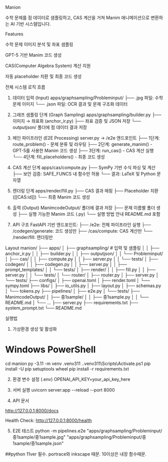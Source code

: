 Manion

수학 문제를 점 데이터로 샘플링하고, CAS 계산을 거쳐 Manim 애니메이션으로 변환하는 AI 기반 시스템입니다.

Features

수학 문제 이미지 분석 및 좌표 샘플링

GPT-5 기반 Manim 코드 생성

CAS(Computer Algebra System) 계산 지원

자동 placeholder 치환 및 최종 코드 생성

전체 시스템 로직 흐름
1. 데이터 입력 (Input)
apps/graphsampling/Probleminput/
├── .jpg 파일: 수학 문제 이미지
└── .json 파일: OCR 결과 및 문제 구조화 데이터

2. 그래프 샘플링 단계 (Graph Sampling)
apps/graphsampling/builder.py
├── 이미지 → 좌표화 (anchor_ir.py)
├── 좌표 검증 및 JSON 저장
└── outputjson/ 폴더에 점 데이터 결과 저장

3. 메인 파이프라인 (E2E Processing)
server.py → /e2e 엔드포인트
├── 1단계: route_problem() - 문제 분류 및 라우팅
├── 2단계: generate_manim() - GPT-5를 사용한 Manim 코드 생성
├── 3단계: run_cas() - CAS 계산 실행
└── 4단계: fill_placeholders() - 최종 코드 생성

4. CAS 계산 단계
apps/cas/compute.py
├── SymPy 기반 수식 파싱 및 계산
├── 보안 검증: SAFE_FUNCS 내 함수만 허용
└── 결과: LaTeX 및 Python 문자열

5. 렌더링 단계
apps/render/fill.py
├── CAS 결과 매핑
├── Placeholder 치환 ([[CAS:id]])
└── 최종 Manim 코드 생성

6. 출력 (Output)
ManimcodeOutput/ 폴더에 결과 저장
├── 문제 이름별 폴더 생성
├── 실행 가능한 Manim 코드 (.py)
└── 실행 방법 안내 README.md 포함

7. API 구조
FastAPI 기반 엔드포인트:
├── /e2e: 전체 파이프라인 실행
├── /codegen/generate: 코드 생성만
├── /cas/compute: CAS 계산만
└── /render/fill: 렌더링만

Layout
manion/
├── apps/
│   ├── graphsampling/              # 입력 및 샘플링
│   │   ├── anchor_ir.py
│   │   ├── builder.py
│   │   ├── outputjson/
│   │   └── Probleminput/
│   ├── cas/
│   │   ├── compute.py
│   │   ├── server.py
│   │   └── tests/
│   ├── codegen/
│   │   ├── codegen.py
│   │   ├── server.py
│   │   ├── prompt_templates/
│   │   └── tests/
│   ├── render/
│   │   ├── fill.py
│   │   ├── server.py
│   │   └── tests/
│   └── router/
│       ├── router.py
│       ├── server.py
│       └── tests/
├── configs/
│   ├── openai.toml
│   ├── render.toml
│   └── sympy.toml
├── libs/
│   ├── io_utils.py
│   ├── layout.py
│   ├── schemas.py
│   └── tokens.py
├── pipelines/
│   ├── e2e.py
│   └── tests/
├── ManimcodeOutput/
│   ├── 중1sample/
│   │   ├── 중1sample.py
│   │   └── README.md
│   └── ...
├── server.py
├── requirements.txt
├── system_prompt.txt
└── README.md

실행법
1. 가상환경 생성 및 활성화
# Windows PowerShell
cd manion
py -3.11 -m venv .venv311
.\.venv311\Scripts\Activate.ps1
pip install -U pip setuptools wheel
pip install -r requirements.txt

2. 환경 변수 설정 (.env)
OPENAI_API_KEY=your_api_key_here

3. 서버 실행
uvicorn server:app --reload --port 8000

4. API 문서

http://127.0.0.1:8000/docs

Health Check: http://127.0.0.1:8000/health

5. E2E 테스트
python -m pipelines.e2e "apps/graphsampling/Probleminput/중1sample/중1sample.jpg" "apps/graphsampling/Probleminput/중1sample/중1sample.json"

##python 11ver 필수. portrace와 inkscape 때문. 10이상은 내장 함수때문.